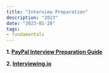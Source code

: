 ```yaml
---
title: "Interview Preparation"
description: "2023"
date: "2023-01-20"
tags:
- fundamentals
---
```


**1. [PayPal Interview Preparation Guide](https://medium.com/paypal-tech/how-to-prepare-for-an-engineering-interview-at-paypal-india-288dd90e4804)**

**2. [Interviewing.io](https://interviewing.io/)**


